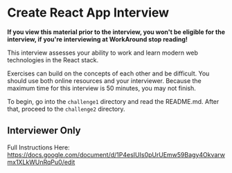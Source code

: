 # Create React App Interview

**If you view this material prior to the interview, you won't be eligible for the interview, if you're interviewing at WorkAround stop reading!**

This interview assesses your ability to work and learn modern web technologies in the React stack.

Exercises can build on the concepts of each other and be difficult. You should use both online resources and your interviewer. Because the maximum time for this interview is 50 minutes, you may not finish.

To begin, go into the `challenge1` directory and read the README.md. After that, proceed to the `challenge2` directory.

## Interviewer Only

Full Instructions Here: https://docs.google.com/document/d/1P4esIUIs0pUrUEmw59Bagy4Okvarwmx1XLkWUnRqPu0/edit
